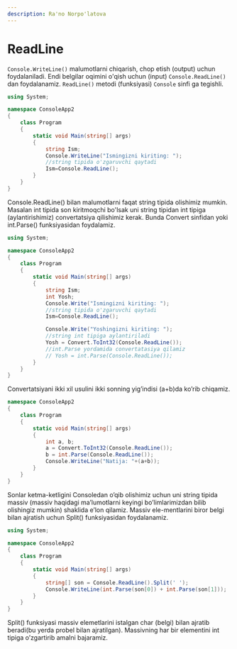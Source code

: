 ```yaml
---
description: Ra'no Norpo'latova
---
```


# ReadLine

`Console.WriteLine()` malumotlarni chiqarish, chop etish \(output\) uchun foydalaniladi. Endi belgilar oqimini o'qish uchun \(input\) `Console.ReadLine()` dan foydalanamiz. `ReadLine()` metodi \(funksiyasi\) `Console` sinfi ga tegishli.

```csharp
using System;

namespace ConsoleApp2
{
    class Program
    {
        static void Main(string[] args)
        {
            string Ism;
            Console.WriteLine("Ismingizni kiriting: ");
            //string tipida o'zgaruvchi qaytadi
            Ism=Console.ReadLine();
        }
    }
}
```

Console.ReadLine\(\) bilan malumotlarni faqat string tipida olishimiz mumkin. Masalan int tipida son kiritmoqchi bo'lsak uni string tipidan int tipiga \(aylantirishimiz\) convertatsiya qilishimiz kerak. Bunda Convert sinfidan yoki int.Parse\(\) funksiyasidan foydalamiz.

```csharp
using System;

namespace ConsoleApp2
{
    class Program
    {
        static void Main(string[] args)
        {
            string Ism;
            int Yosh;
            Console.Write("Ismingizni kiriting: ");
            //string tipida o'zgaruvchi qaytadi
            Ism=Console.ReadLine();

            Console.Write("Yoshingizni kiriting: ");
            //string int tipiga aylantiriladi 
            Yosh = Convert.ToInt32(Console.ReadLine());
            //int.Parse yordamida convertatasiya qilamiz
            // Yosh = int.Parse(Console.ReadLine());   
        }
    }
}
```

Convertatsiyani ikki xil usulini ikki sonning yig’indisi \(a+b\)da ko’rib chiqamiz.

```csharp
namespace ConsoleApp2
{
    class Program
    {
        static void Main(string[] args)
        {
            int a, b;
            a = Convert.ToInt32(Console.ReadLine());
            b = int.Parse(Console.ReadLine());
            Console.WriteLine("Natija: "+(a+b));
        }
    }
}
```

Sonlar ketma-ketligini Consoledan o’qib olishimiz uchun uni string tipida massiv \(massiv haqidagi ma’lumotlarni keyingi bo’limlarimizdan bilib olishingiz mumkin\) shaklida e’lon qilamiz. Massiv ele-mentlarini biror belgi bilan ajratish uchun Split\(\) funksiyasidan foydalanamiz.

```csharp
using System;

namespace ConsoleApp2
{
    class Program
    {
        static void Main(string[] args)
        {
            string[] son = Console.ReadLine().Split(' ');
            Console.WriteLine(int.Parse(son[0]) + int.Parse(son[1]));
        }
    }
}
```

Split\(\) funksiyasi massiv elemetlarini istalgan char \(belgi\) bilan ajratib beradi\(bu yerda probel bilan ajratilgan\). Massivning har bir elementini int tipiga o’zgartirib amalni bajaramiz.

